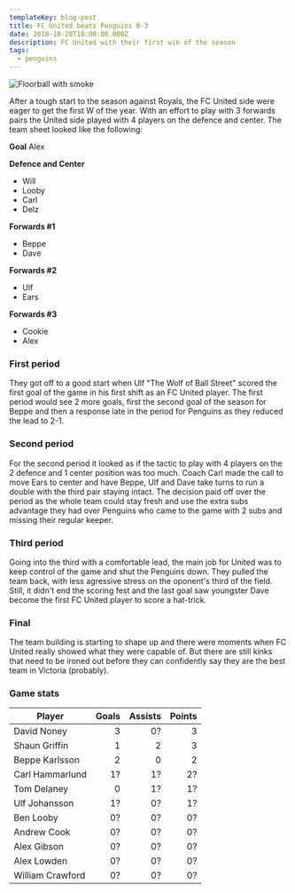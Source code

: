 ```yaml
---
templateKey: blog-post
title: FC United beats Penguins 8-3
date: 2018-10-28T18:00:00.000Z
description: FC United with their first win of the season
tags:
  - penguins
---
```


![Floorball with smoke](/img/floorball_smoke.jpg)

After a tough start to the season against Royals, the FC United side were eager to get the first W of the year. With an effort to play with 3 forwards pairs the United side played with 4 players on the defence and center. The team sheet looked like the following:

**Goal**
Alex

**Defence and Center**

- Will
- Looby
- Carl
- Delz

**Forwards #1**

- Beppe
- Dave

**Forwards #2**

- Ulf
- Ears

**Forwards #3**

- Cookie
- Alex

### First period

They got off to a good start when Ulf "The Wolf of Ball Street" scored the first goal of the game in his first shift as an FC United player. The first period would see 2 more goals, first the second goal of the season for Beppe and then a response late in the period for Penguins as they reduced the lead to 2-1.

### Second period

For the second period it looked as if the tactic to play with 4 players on the 2 defence and 1 center position was too much. Coach Carl made the call to move Ears to center and have Beppe, Ulf and Dave take turns to run a double with the third pair staying intact. The decision paid off over the period as the whole team could stay fresh and use the extra subs advantage they had over Penguins who came to the game with 2 subs and missing their regular keeper.

### Third period

Going into the third with a comfortable lead, the main job for United was to keep control of the game and shut the Penguins down. They pulled the team back, with less agressive stress on the oponent's third of the field. Still, it didn't end the scoring fest and the last goal saw youngster Dave become the first FC United player to score a hat-trick.

### Final
The team building is starting to shape up and there were moments when FC United really showed what they were capable of. But there are still kinks that need to be ironed out before they can confidently say they are the best team in Victoria (probably).

### Game stats
| Player           | Goals | Assists | Points |
| ---------------- | ----: | ------: | -----: |
| David Noney      | 3     | 0?      | 3      |
| Shaun Griffin    | 1     | 2       | 3      |
| Beppe Karlsson   | 2     | 0       | 2      |
| Carl Hammarlund  | 1?    | 1?      | 2?     |
| Tom Delaney      | 0     | 1?      | 1?     |
| Ulf Johansson    | 1?    | 0?      | 1?     |
| Ben Looby        | 0?    | 0?      | 0?     |
| Andrew Cook      | 0?    | 0?      | 0?     |
| Alex Gibson      | 0?    | 0?      | 0?     |
| Alex Lowden      | 0?    | 0?      | 0?     |
| William Crawford | 0?    | 0?      | 0?     |
